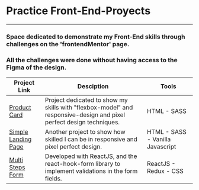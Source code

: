 # Practice Front-End-Proyects
---
### Space dedicated to demonstrate my Front-End skills through challenges on the 'frontendMentor' page.
### All the challenges were done without having access to the Figma of the design.

| Project Link | Desciption | Tools |
|--------------|------------|-------|
|[Product Card](https://julianfloresdev.github.io/Front-End-Proyects/product-preview-card-component-main/)| Project dedicated to show my skills with "flexbox-model" and responsive-design and pixel perfect design techniques. | HTML - SASS |
|[Simple Landing Page](https://julianfloresdev.github.io/Front-End-Proyects/intro-section-with-dropdown-navigation-main/)| Another project to show how skilled I can be in responsive and pixel perfect design.| HTML - SASS - Vanilla Javascript |
|[Multi Steps Form](https://multi-step-form-julianfloresdev.vercel.app/) | Developed with ReactJS, and the react-hook-form library to implement validations in the form fields. | ReactJS - Redux - CSS |
